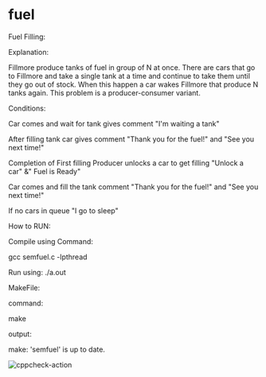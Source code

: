 # fuel

Fuel Filling:

Explanation:

Fillmore produce tanks of fuel in group of N at once. There are cars that go to Fillmore and take a single tank at a time and continue to take them until they go out of stock. When this happen a car wakes Fillmore that produce N tanks again. This problem is a producer-consumer variant. 

Conditions:

Car comes and wait for tank gives comment "I'm waiting a tank"

After filling tank car gives comment "Thank you for the fuel!" and "See you next time!"

Completion of First filling Producer unlocks a car to get filling "Unlock a car" &" Fuel is Ready"

Car comes and fill the tank comment "Thank you for the fuel!" and "See you next time!"

If no cars in queue "I go to sleep"


How to RUN:

Compile using Command:

gcc semfuel.c -lpthread

Run using:
./a.out


MakeFile:

command:
 
make

output:

make: 'semfuel' is up to date.


![cppcheck-action](https://github.com/99002518/fuel/workflows/cppcheck-action/badge.svg)

